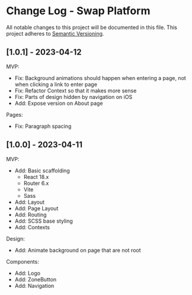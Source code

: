 # Change Log - Swap Platform

All notable changes to this project will be documented in this file.
This project adheres to [Semantic Versioning](http://semver.org/).

## [1.0.1] - 2023-04-12

MVP:
  - Fix: Background animations should happen when entering a page, not when clicking a link to enter page
  - Fix: Refactor Context so that it makes more sense
  - Fix: Parts of design hidden by navigation on iOS
  - Add: Expose version on About page

Pages:
  - Fix: Paragraph spacing

## [1.0.0] - 2023-04-11

MVP:
  - Add: Basic scaffolding
    - React 18.x
    - Router 6.x
    - Vite
    - Sass
  - Add: Layout
  - Add: Page Layout
  - Add: Routing
  - Add: SCSS base styling
  - Add: Contexts

Design:
  - Add: Animate background on page that are not root

Components:
  - Add: Logo
  - Add: ZoneButton
  - Add: Navigation